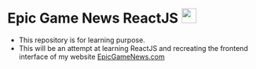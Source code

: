 # Epic Game News ReactJS <img src="https://user-images.githubusercontent.com/25181517/183897015-94a058a6-b86e-4e42-a37f-bf92061753e5.png" alt="react" width="30" height="30"/>

- This repository is for learning purpose.
- This will be an attempt at learning ReactJS and recreating the frontend interface of my website [EpicGameNews.com](https://epicgamenews.com/)

